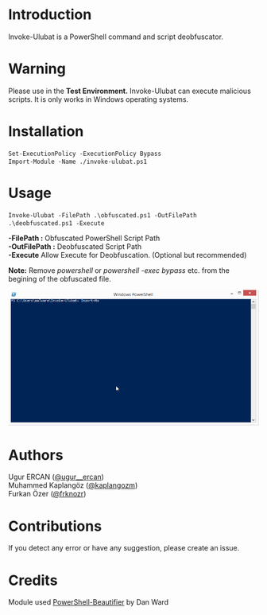 # Introduction

Invoke-Ulubat is a PowerShell command and script deobfuscator.

# Warning

Please use in the **Test Environment.** Invoke-Ulubat can execute malicious scripts. It is only works in Windows operating systems.

# Installation
```
Set-ExecutionPolicy -ExecutionPolicy Bypass
Import-Module -Name ./invoke-ulubat.ps1
```

# Usage
```
Invoke-Ulubat -FilePath .\obfuscated.ps1 -OutFilePath .\deobfuscated.ps1 -Execute
```
**-FilePath :** Obfuscated PowerShell Script Path  
**-OutFilePath :** Deobfuscated Script Path  
**-Execute** Allow Execute for Deobfuscation. (Optional but recommended) 

**Note:** Remove *powershell* or *powershell -exec bypass* etc. from the begining of the obfuscated file.

![Invoke-Ulubat](/Media/Invoke-Ulubat.gif "Invoke-Ulubat")

# Authors
Ugur ERCAN ([@ugur__ercan](https://twitter.com/ugur__ercan))    
Muhammed Kaplangöz ([@kaplangozm](https://twitter.com/kaplangozm))  
Furkan Özer ([@frknozr](https://twitter.com/frknozr))  

# Contributions
If you detect any error or have any suggestion, please create an issue.

# Credits
Module used [PowerShell-Beautifier](https://github.com/DTW-DanWard/PowerShell-Beautifier) by Dan Ward

